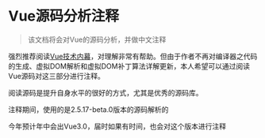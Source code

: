 # Vue源码分析注释
> 该文档将会对Vue的源码分析，并做中文注释

强烈推荐阅读[Vue技术内幕](http://hcysun.me/vue-design/)，对理解非常有帮助。但由于作者不再对编译器之代码的生成、虚拟DOM解析和虚拟DOM补丁算法详解更新，本人希望可以通过阅读Vue源码对这三部分进行注释。

阅读源码是提升自身水平的很好的方式，尤其是优秀的源码库。

注释期间，使用的是2.5.17-beta.0版本的源码解析的

今年预计年中会出Vue3.0，届时如果有时间，也会对这个版本进行注释